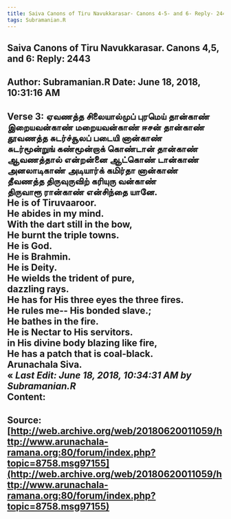 ```yaml
--- 
title: Saiva Canons of Tiru Navukkarasar- Canons 4-5- and 6- Reply- 2443   
tags: Subramanian.R  
---  
```

##  Saiva Canons of Tiru Navukkarasar. Canons 4,5, and 6: Reply: 2443  
Author: Subramanian.R       Date: June 18, 2018, 10:31:16 AM  
---  
Verse 3: ஏவணத்த சிலையால்முப் புரமெய் தான்காண்   
 இறையவன்காண் மறையவன்காண் ஈசன் தான்காண்   
தூவணத்த சுடர்ச்சூலப் படையி னான்காண்   
 சுடர்மூன்றுங் கண்மூன்றாக் கொண்டான் தான்காண்   
ஆவணத்தால் என்றன்னை ஆட்கொண் டான்காண்   
 அனலாடிகாண் அடியார்க் கமிர்தா னான்காண்   
தீவணத்த திருவுருவிற் கரியுரு வன்காண்   
 திருவாரூ ரான்காண் என்சிந்தை யானே.   
He is of Tiruvaaroor.   
He abides in my mind.   
With the dart still in the bow,   
He burnt the triple towns.   
He is God.   
He is Brahmin.   
He is Deity.   
He wields the trident of pure,   
dazzling rays.   
He has for His three eyes the three fires.   
He rules me-- His bonded slave.;   
He bathes in the fire.   
He is Nectar to His servitors.   
in His divine body blazing like fire,   
He has a patch that is coal-black.   
Arunachala Siva.  
« _Last Edit: June 18, 2018, 10:34:31 AM by Subramanian.R_  
Content:
 ---  
Source:[http://web.archive.org/web/20180620011059/http://www.arunachala-ramana.org:80/forum/index.php?topic=8758.msg97155](http://web.archive.org/web/20180620011059/http://www.arunachala-ramana.org:80/forum/index.php?topic=8758.msg97155)   
---  

